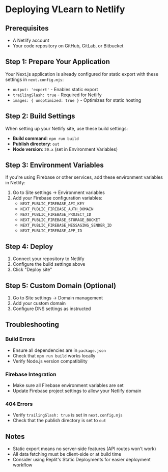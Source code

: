 
# Deploying VLearn to Netlify

## Prerequisites
- A Netlify account
- Your code repository on GitHub, GitLab, or Bitbucket

## Step 1: Prepare Your Application
Your Next.js application is already configured for static export with these settings in `next.config.mjs`:
- `output: 'export'` - Enables static export
- `trailingSlash: true` - Required for Netlify
- `images: { unoptimized: true }` - Optimizes for static hosting

## Step 2: Build Settings
When setting up your Netlify site, use these build settings:

- **Build command**: `npm run build`
- **Publish directory**: `out`
- **Node version**: `20.x` (set in Environment Variables)

## Step 3: Environment Variables
If you're using Firebase or other services, add these environment variables in Netlify:

1. Go to Site settings → Environment variables
2. Add your Firebase configuration variables:
   - `NEXT_PUBLIC_FIREBASE_API_KEY`
   - `NEXT_PUBLIC_FIREBASE_AUTH_DOMAIN`
   - `NEXT_PUBLIC_FIREBASE_PROJECT_ID`
   - `NEXT_PUBLIC_FIREBASE_STORAGE_BUCKET`
   - `NEXT_PUBLIC_FIREBASE_MESSAGING_SENDER_ID`
   - `NEXT_PUBLIC_FIREBASE_APP_ID`

## Step 4: Deploy
1. Connect your repository to Netlify
2. Configure the build settings above
3. Click "Deploy site"

## Step 5: Custom Domain (Optional)
1. Go to Site settings → Domain management
2. Add your custom domain
3. Configure DNS settings as instructed

## Troubleshooting

### Build Errors
- Ensure all dependencies are in `package.json`
- Check that `npm run build` works locally
- Verify Node.js version compatibility

### Firebase Integration
- Make sure all Firebase environment variables are set
- Update Firebase project settings to allow your Netlify domain

### 404 Errors
- Verify `trailingSlash: true` is set in `next.config.mjs`
- Check that the publish directory is set to `out`

## Notes
- Static export means no server-side features (API routes won't work)
- All data fetching must be client-side or at build time
- Consider using Replit's Static Deployments for easier deployment workflow

